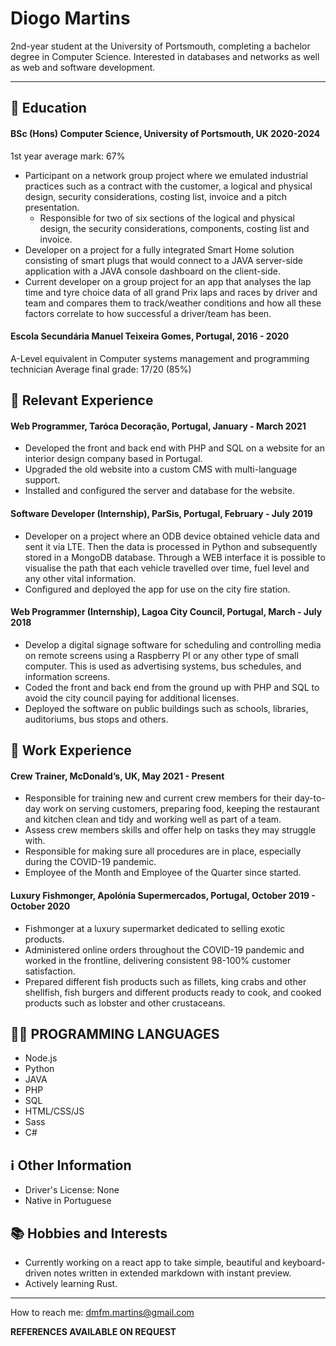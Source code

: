 # Diogo Martins

2nd-year student at the University of Portsmouth, completing a bachelor degree in Computer Science. Interested in databases and networks as well as web and software development. 

---

## 🏫 Education
#### BSc (Hons) Computer Science, University of Portsmouth, UK 2020-2024

1st year average mark: 67%

- Participant on a network group project where we emulated industrial practices such as a contract with the customer, a logical and physical design, security considerations, costing list, invoice and a pitch presentation.
  - Responsible for two of six sections of the logical and physical design, the security considerations, components, costing list and invoice.
- Developer on a project for a fully integrated Smart Home solution consisting of smart plugs that would connect to a JAVA server-side application with a JAVA console dashboard on the client-side.
- Current developer on a group project for an app that analyses the lap time and tyre choice data of all grand Prix laps and races by driver and team and compares them to track/weather conditions and how all these factors correlate to how successful a driver/team has been.


#### Escola Secundária Manuel Teixeira Gomes, Portugal, 2016 - 2020

A-Level equivalent in Computer systems management and programming technician
Average final grade: 17/20 (85%)

## 🌱 Relevant Experience

#### Web Programmer, Taróca Decoração, Portugal, January - March 2021
- Developed the front and back end with PHP and SQL on a website for an interior design company based in Portugal.
- Upgraded the old website into a custom CMS with multi-language support.
- Installed and configured the server and database for the website.

#### Software Developer (Internship), ParSis, Portugal, February - July 2019
- Developer on a project where an ODB device obtained vehicle data and sent it via LTE. Then the data is processed in Python and subsequently stored in a MongoDB database. Through a WEB interface it is possible to visualise the path that each vehicle travelled over time, fuel level and any other vital information.
- Configured and deployed the app for use on the city fire station.

#### Web Programmer (Internship), Lagoa City Council, Portugal, March - July 2018
- Develop a digital signage software for scheduling and controlling media on remote screens using a Raspberry PI or any other type of small computer. This is used as advertising systems, bus schedules, and information screens.
- Coded the front and back end from the ground up with PHP and SQL to avoid the city council paying for additional licenses.
- Deployed the software on public buildings such as schools, libraries, auditoriums, bus stops and others.

## 🏢 Work Experience

#### Crew Trainer, McDonald’s, UK, May 2021 - Present
- Responsible for training new and current crew members for their day-to-day work on serving customers, preparing food, keeping the restaurant and kitchen clean and tidy and working well as part of a team.
- Assess crew members skills and offer help on tasks they may struggle with.
- Responsible for making sure all procedures are in place, especially during the COVID-19 pandemic.
- Employee of the Month and Employee of the Quarter since started.

#### Luxury Fishmonger, Apolónia Supermercados, Portugal, October 2019 - October 2020
- Fishmonger at a luxury supermarket dedicated to selling exotic products.
- Administered online orders throughout the COVID-19 pandemic and worked in the frontline, delivering consistent 98-100% customer satisfaction.
- Prepared different fish products such as fillets,  king crabs and other shellfish, fish burgers and different products ready to cook, and cooked products such as lobster and other crustaceans.

## 🧑‍💻 PROGRAMMING LANGUAGES
- Node.js
- Python
- JAVA
- PHP
- SQL
- HTML/CSS/JS
- Sass
- C#

## ℹ️ Other Information
- Driver's License: None
- Native in Portuguese

## 📚 Hobbies and Interests
- Currently working on a react app to take simple, beautiful and keyboard-driven notes written in extended markdown with instant preview.
- Actively learning Rust.

---
How to reach me: dmfm.martins@gmail.com

**REFERENCES AVAILABLE ON REQUEST**

<!---
dmfmmartins/dmfmmartins is a ✨ special ✨ repository because its `README.md` (this file) appears on your GitHub profile.
You can click the Preview link to take a look at your changes.
--->
